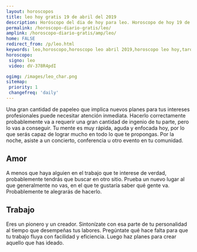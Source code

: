 ```yaml
---
layout: horoscopos
title: leo hoy gratis 19 de abril del 2019 
description: Horóscopo del dia de hoy para leo. Horoscopo de hoy 19 de abril del 2019. Las predicciones de amor, trabajo, vida personal gratis.
permalink: /horoscopo-diario-gratis/leo/
amplink: /horoscopo-diario-gratis/amp/leo/
home: FALSE
redirect_from: /p/leo.html
keywords: leo,horoscopo,horoscopo leo abril 2019,horoscopo leo hoy,tarot leo abril 2019,horoscopo leo,tarot leo hoy,horoscopo de hoy,horoscopo diario,tarot del amor,horoscopo de hoy leo,horoscopo diario del tarot, Horoscopo de hoy leo 19 de abril del 2019,horóscopo del día,signos zodiacales 2019, el horoscopo de hoy
horoscopo:
 signo: leo
 video: dV-378R4pdI

ogimg: /images/leo_char.png
sitemap:
 priority: 1
 changefreq: 'daily'
---
```



Una gran cantidad de papeleo que implica nuevos planes para tus intereses profesionales puede necesitar atención inmediata. Hacerlo correctamente probablemente va a requerir una gran cantidad de ingenio de tu parte, pero lo vas a conseguir. Tu mente es muy rápida, aguda y enfocada hoy, por lo que serás capaz de lograr mucho en todo lo que te propongas. Por la noche, asiste a un concierto, conferencia u otro evento en tu comunidad.

## Amor

A menos que haya alguien en el trabajo que te interese de verdad, probablemente tendrás que buscar en otro sitio. Prueba un nuevo lugar al que generalmente no vas, en el que te gustaría saber qué gente va. Probablemente te alegrarás de hacerlo.

## Trabajo

Eres un pionero y un creador. Sintonízate con esa parte de tu personalidad al tiempo que desempeñas tus labores. Pregúntate qué hace falta para que tu trabajo fluya con facilidad y eficiencia. Luego haz planes para crear aquello que has ideado.